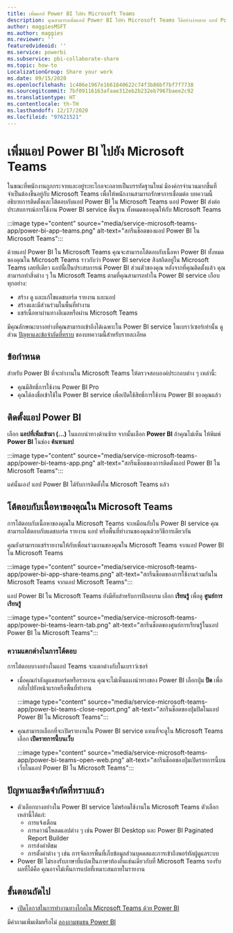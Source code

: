 ```yaml
---
title: เพิ่มแอป Power BI ไปยัง Microsoft Teams
description: คุณสามารถเพิ่มแอป Power BI ไปยัง Microsoft Teams ได้อย่างง่ายดาย แอป Power BI ส่งต่อประสบการณ์การใช้งาน Power BI service พื้นฐาน ทั้งหมดให้กับ Microsoft Teams
author: maggiesMSFT
ms.author: maggies
ms.reviewer: ''
featuredvideoid: ''
ms.service: powerbi
ms.subservice: pbi-collaborate-share
ms.topic: how-to
LocalizationGroup: Share your work
ms.date: 09/15/2020
ms.openlocfilehash: 1c486e1967e1661840622c74f3b86bf7bf7f7738
ms.sourcegitcommit: 7bf09116163afaae312eb2b232eb7967baee2c92
ms.translationtype: HT
ms.contentlocale: th-TH
ms.lasthandoff: 12/17/2020
ms.locfileid: "97621521"
---
```

# <a name="add-the-power-bi-app-to-microsoft-teams"></a>เพิ่มแอป Power BI ไปยัง Microsoft Teams

ในขณะที่พนักงานถูกกระจายและอยู่ระยะไกลจะกลายเป็นบรรทัดฐานใหม่ มีองค์กรจำนวนมากขึ้นที่จำเป็นต้องขึ้นอยู่กับ Microsoft Teams เพื่อให้พนักงานสามารถรักษาการเชื่อมต่อ บทความนี้อธิบายการติดตั้งและโต้ตอบกับแอป Power BI ใน Microsoft Teams แอป Power BI ส่งต่อประสบการณ์การใช้งาน Power BI service พื้นฐาน ทั้งหมดของคุณให้กับ Microsoft Teams

:::image type="content" source="media/service-microsoft-teams-app/power-bi-app-teams.png" alt-text="สกรีนช็อตของแอป Power BI ใน Microsoft Teams":::

ด้วยแอป Power BI ใน Microsoft Teams คุณจะสามารถโต้ตอบกับเนื้อหา Power BI ทั้งหมดของคุณใน Microsoft Teams ราวกับว่า Power BI service สิงสถิตอยู่ใน Microsoft Teams เลยทีเดียว แอปนี้เป็นประสบการณ์ Power BI ส่วนตัวของคุณ หลังจากที่คุณติดตั้งแล้ว คุณสามารถทำสิ่งต่าง ๆ ใน Microsoft Teams ตามที่คุณสามารถทำใน Power BI service เกือบทุกอย่าง:

- สร้าง ดู และแก้ไขแดชบอร์ด รายงาน และแอป
- สร้างและมีส่วนร่วมในพื้นที่ทำงาน
- แชร์เนื้อหาผ่านทางอีเมลหรือผ่าน Microsoft Teams

มีคุณลักษณะบางอย่างที่คุณสามารถเข้าถึงได้เฉพาะใน Power BI service ในเบราว์เซอร์เท่านั้น ดูส่วน [ปัญหาและข้อจำกัดที่ทราบ](#known-issues-and-limitations) ของบทความนี้สำหรับรายละเอียด

## <a name="requirements"></a>ข้อกำหนด

สำหรับ Power BI ที่จะทำงานใน Microsoft Teams ให้ตรวจสอบองค์ประกอบต่าง ๆ เหล่านี้:

- คุณมีสิทธิ์การใช้งาน Power BI Pro
- คุณได้ลงชื่อเข้าใช้ใน Power BI service เพื่อเปิดใช้สิทธิ์การใช้งาน Power BI ของคุณแล้ว

## <a name="install-the-power-bi-app"></a>ติดตั้งแอป Power BI

เลือก **แอปที่เพิ่มเข้ามา (...)** ในแถบนำทางด้านซ้าย จากนั้นเลือก **Power BI** ถ้าคุณไม่เห็น ให้พิมพ์ **Power BI** ในช่อง **ค้นหาแอป**

:::image type="content" source="media/service-microsoft-teams-app/power-bi-teams-app.png" alt-text="สกรีนช็อตของการติดตั้งแอป Power BI ใน Microsoft Teams":::

แค่นั้นเอง! แอป Power BI ได้รับการติดตั้งใน Microsoft Teams แล้ว

## <a name="interact-with-your-content-in-microsoft-teams"></a>โต้ตอบกับเนื้อหาของคุณใน Microsoft Teams

การโต้ตอบกับเนื้อหาของคุณใน Microsoft Teams จะเหมือนกับใน Power BI service คุณสามารถโต้ตอบกับแดชบอร์ด รายงาน แอป หรือพื้นที่ทำงานของคุณด้วยวิธีการเดียวกัน 

คุณยังสามารถแชร์รายงานให้กับเพื่อนร่วมงานของคุณใน Microsoft Teams จากแอป Power BI ใน Microsoft Teams

:::image type="content" source="media/service-microsoft-teams-app/power-bi-app-share-teams.png" alt-text="สกรีนช็อตของการใช้งานร่วมกันใน Microsoft Teams จากแอป Microsoft Teams":::

แอป Power BI ใน Microsoft Teams ยังมีฮับสำหรับการฝึกอบรม เลือก **เรียนรู้** เพื่อดู **ศูนย์การเรียนรู้**

:::image type="content" source="media/service-microsoft-teams-app/power-bi-teams-learn-tab.png" alt-text="สกรีนช็อตของศูนย์การเรียนรู้ในแอป Power BI ใน Microsoft Teams":::

### <a name="differences-in-interactions"></a>ความแตกต่างในการโต้ตอบ

การโต้ตอบบางอย่างในแอป Teams จะแตกต่างกับในเบราว์เซอร์

- เมื่อคุณกำลังดูแดชบอร์ดหรือรายงาน คุณจะไม่เห็นแผงนำทางของ Power BI เลือกปุ่ม **ปิด** เพื่อกลับไปยังหน้าแรกหรือพื้นที่ทำงาน

    :::image type="content" source="media/service-microsoft-teams-app/power-bi-teams-close-report.png" alt-text="สกรีนช็อตของปุ่มปิดในแอป Power BI ใน Microsoft Teams":::

- คุณสามารถเลือกที่จะเปิดรายงานใน Power BI service แทนที่จะดูใน Microsoft Teams เลือก **เปิดรายการนี้บนเว็บ**

    :::image type="content" source="media/service-microsoft-teams-app/power-bi-teams-open-web.png" alt-text="สกรีนช็อตของปุ่มเปิดรายการนี้บนเว็บในแอป Power BI ใน Microsoft Teams":::

## <a name="known-issues-and-limitations"></a>ปัญหาและขีดจำกัดที่ทราบแล้ว

- ตัวเลือกบางอย่างใน Power BI service ไม่พร้อมใช้งานใน Microsoft Teams ตัวเลือกเหล่านี้ได้แก่:
    - การแจ้งเตือน
    - การดาวน์โหลดแอปต่าง ๆ เช่น Power BI Desktop และ Power BI Paginated Report Builder
    - การส่งคำติชม
    - การตั้งค่าต่าง ๆ เช่น การจัดการพื้นที่เก็บข้อมูลส่วนบุคคลและการเข้าถึงพอร์ทัลผู้ดูแลระบบ
- Power BI ไม่รองรับภาษาที่แปลเป็นภาษาท้องถิ่นเช่นเดียวกับที่ Microsoft Teams รองรับ ผลที่ได้คือ คุณอาจไม่เห็นการแปลที่เหมาะสมภายในรายงาน

## <a name="next-steps"></a>ขั้นตอนถัดไป

- [เปิดโอกาสในการทำงานทางไกลใน Microsoft Teams ด้วย Power BI](service-collaborate-microsoft-teams.md)

มีคำถามเพิ่มเติมหรือไม่ [ลองถามชุมชน Power BI](https://community.powerbi.com/)
